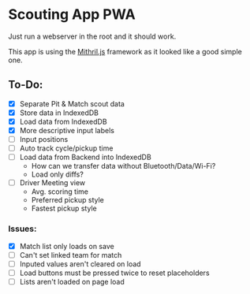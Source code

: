 # Scouting App PWA
Just run a webserver in the root and it should work.

This app is using the [Mithril.js](https://mithril.js.org) framework as it looked like a good simple one.

## To-Do:
- [x] Separate Pit & Match scout data
- [x] Store data in IndexedDB
- [x] Load data from IndexedDB
- [x] More descriptive input labels
- [ ] Input positions
- [ ] Auto track cycle/pickup time
- [ ] Load data from Backend into IndexedDB
	- How can we transfer data without Bluetooth/Data/Wi-Fi?
	- Load only diffs?
- [ ] Driver Meeting view
	- Avg. scoring time
	- Preferred pickup style
	- Fastest pickup style
### Issues:
- [x] Match list only loads on save
- [ ] Can't set linked team for match
- [ ] Inputed values aren't cleared on load
- [ ] Load buttons must be pressed twice to reset placeholders
- [ ] Lists aren't loaded on page load
